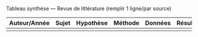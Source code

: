 Tableau synthèse — Revue de littérature (remplir 1 ligne/par source)

| Auteur/Année | Sujet | Hypothèse | Méthode | Données | Résultats | Limites | Lien |
|---|---|---|---|---|---|---|---|
|  |  |  |  |  |  |  |  |


